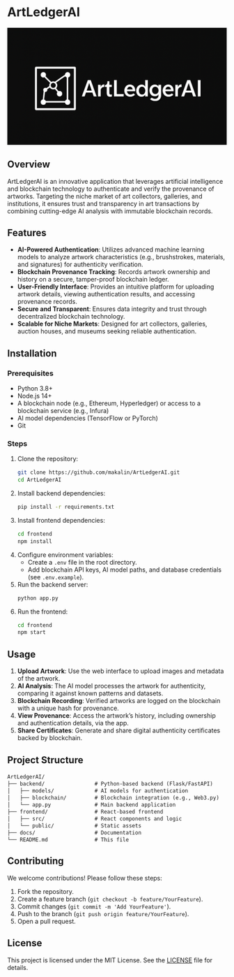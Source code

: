 # ArtLedgerAI

![ArtLedgerAI Logo](logo.png)

## Overview
ArtLedgerAI is an innovative application that leverages artificial intelligence and blockchain technology to authenticate and verify the provenance of artworks. Targeting the niche market of art collectors, galleries, and institutions, it ensures trust and transparency in art transactions by combining cutting-edge AI analysis with immutable blockchain records.

## Features
- **AI-Powered Authentication**: Utilizes advanced machine learning models to analyze artwork characteristics (e.g., brushstrokes, materials, and signatures) for authenticity verification.
- **Blockchain Provenance Tracking**: Records artwork ownership and history on a secure, tamper-proof blockchain ledger.
- **User-Friendly Interface**: Provides an intuitive platform for uploading artwork details, viewing authentication results, and accessing provenance records.
- **Secure and Transparent**: Ensures data integrity and trust through decentralized blockchain technology.
- **Scalable for Niche Markets**: Designed for art collectors, galleries, auction houses, and museums seeking reliable authentication.

## Installation
### Prerequisites
- Python 3.8+
- Node.js 14+
- A blockchain node (e.g., Ethereum, Hyperledger) or access to a blockchain service (e.g., Infura)
- AI model dependencies (TensorFlow or PyTorch)
- Git

### Steps
1. Clone the repository:
   ```bash
   git clone https://github.com/makalin/ArtLedgerAI.git
   cd ArtLedgerAI
   ```
2. Install backend dependencies:
   ```bash
   pip install -r requirements.txt
   ```
3. Install frontend dependencies:
   ```bash
   cd frontend
   npm install
   ```
4. Configure environment variables:
   - Create a `.env` file in the root directory.
   - Add blockchain API keys, AI model paths, and database credentials (see `.env.example`).
5. Run the backend server:
   ```bash
   python app.py
   ```
6. Run the frontend:
   ```bash
   cd frontend
   npm start
   ```

## Usage
1. **Upload Artwork**: Use the web interface to upload images and metadata of the artwork.
2. **AI Analysis**: The AI model processes the artwork for authenticity, comparing it against known patterns and datasets.
3. **Blockchain Recording**: Verified artworks are logged on the blockchain with a unique hash for provenance.
4. **View Provenance**: Access the artwork’s history, including ownership and authentication details, via the app.
5. **Share Certificates**: Generate and share digital authenticity certificates backed by blockchain.

## Project Structure
```
ArtLedgerAI/
├── backend/                # Python-based backend (Flask/FastAPI)
│   ├── models/             # AI models for authentication
│   ├── blockchain/         # Blockchain integration (e.g., Web3.py)
│   └── app.py              # Main backend application
├── frontend/               # React-based frontend
│   ├── src/                # React components and logic
│   └── public/             # Static assets
├── docs/                   # Documentation
└── README.md               # This file
```

## Contributing
We welcome contributions! Please follow these steps:
1. Fork the repository.
2. Create a feature branch (`git checkout -b feature/YourFeature`).
3. Commit changes (`git commit -m 'Add YourFeature'`).
4. Push to the branch (`git push origin feature/YourFeature`).
5. Open a pull request.

## License
This project is licensed under the MIT License. See the [LICENSE](LICENSE) file for details.
